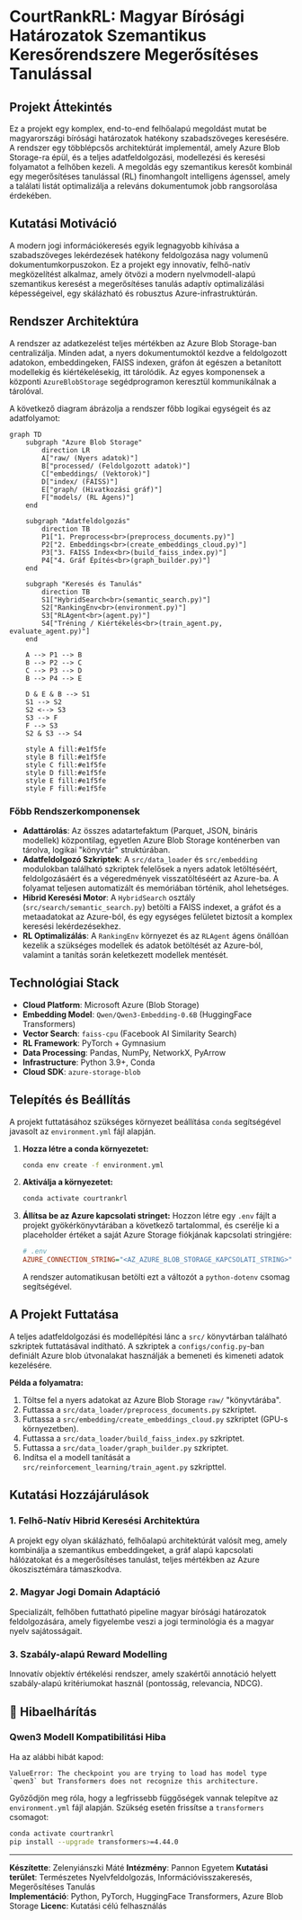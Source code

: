 # CourtRankRL: Magyar Bírósági Határozatok Szemantikus Keresőrendszere Megerősítéses Tanulással

## Projekt Áttekintés

Ez a projekt egy komplex, end-to-end felhőalapú megoldást mutat be magyarországi bírósági határozatok hatékony szabadszöveges keresésére. A rendszer egy többlépcsős architektúrát implementál, amely Azure Blob Storage-ra épül, és a teljes adatfeldolgozási, modellezési és keresési folyamatot a felhőben kezeli. A megoldás egy szemantikus keresőt kombinál egy megerősítéses tanulással (RL) finomhangolt intelligens ágenssel, amely a találati listát optimalizálja a releváns dokumentumok jobb rangsorolása érdekében.

## Kutatási Motiváció

A modern jogi információkeresés egyik legnagyobb kihívása a szabadszöveges lekérdezések hatékony feldolgozása nagy volumenű dokumentumkorpuszokon. Ez a projekt egy innovatív, felhő-natív megközelítést alkalmaz, amely ötvözi a modern nyelvmodell-alapú szemantikus keresést a megerősítéses tanulás adaptív optimalizálási képességeivel, egy skálázható és robusztus Azure-infrastruktúrán.

## Rendszer Architektúra

A rendszer az adatkezelést teljes mértékben az Azure Blob Storage-ban centralizálja. Minden adat, a nyers dokumentumoktól kezdve a feldolgozott adatokon, embeddingeken, FAISS indexen, gráfon át egészen a betanított modellekig és kiértékelésekig, itt tárolódik. Az egyes komponensek a központi `AzureBlobStorage` segédprogramon keresztül kommunikálnak a tárolóval.

A következő diagram ábrázolja a rendszer főbb logikai egységeit és az adatfolyamot:

```mermaid
graph TD
    subgraph "Azure Blob Storage"
        direction LR
        A["raw/ (Nyers adatok)"]
        B["processed/ (Feldolgozott adatok)"]
        C["embeddings/ (Vektorok)"]
        D["index/ (FAISS)"]
        E["graph/ (Hivatkozási gráf)"]
        F["models/ (RL Ágens)"]
    end

    subgraph "Adatfeldolgozás"
        direction TB
        P1["1. Preprocess<br>(preprocess_documents.py)"]
        P2["2. Embeddings<br>(create_embeddings_cloud.py)"]
        P3["3. FAISS Index<br>(build_faiss_index.py)"]
        P4["4. Gráf Építés<br>(graph_builder.py)"]
    end

    subgraph "Keresés és Tanulás"
        direction TB
        S1["HybridSearch<br>(semantic_search.py)"]
        S2["RankingEnv<br>(environment.py)"]
        S3["RLAgent<br>(agent.py)"]
        S4["Tréning / Kiértékelés<br>(train_agent.py, evaluate_agent.py)"]
    end
    
    A --> P1 --> B
    B --> P2 --> C
    C --> P3 --> D
    B --> P4 --> E
    
    D & E & B --> S1
    S1 --> S2
    S2 <--> S3
    S3 --> F
    F --> S3
    S2 & S3 --> S4

    style A fill:#e1f5fe
    style B fill:#e1f5fe
    style C fill:#e1f5fe
    style D fill:#e1f5fe
    style E fill:#e1f5fe
    style F fill:#e1f5fe
```

### Főbb Rendszerkomponensek

- **Adattárolás**: Az összes adatartefaktum (Parquet, JSON, bináris modellek) központilag, egyetlen Azure Blob Storage konténerben van tárolva, logikai "könyvtár" struktúrában.
- **Adatfeldolgozó Szkriptek**: A `src/data_loader` és `src/embedding` modulokban található szkriptek felelősek a nyers adatok letöltéséért, feldolgozásáért és a végeredmények visszatöltéséért az Azure-ba. A folyamat teljesen automatizált és memóriában történik, ahol lehetséges.
- **Hibrid Keresési Motor**: A `HybridSearch` osztály (`src/search/semantic_search.py`) betölti a FAISS indexet, a gráfot és a metaadatokat az Azure-ból, és egy egységes felületet biztosít a komplex keresési lekérdezésekhez.
- **RL Optimalizálás**: A `RankingEnv` környezet és az `RLAgent` ágens önállóan kezelik a szükséges modellek és adatok betöltését az Azure-ból, valamint a tanítás során keletkezett modellek mentését.

## Technológiai Stack

- **Cloud Platform**: Microsoft Azure (Blob Storage)
- **Embedding Model**: `Qwen/Qwen3-Embedding-0.6B` (HuggingFace Transformers)
- **Vector Search**: `faiss-cpu` (Facebook AI Similarity Search)
- **RL Framework**: PyTorch + Gymnasium
- **Data Processing**: Pandas, NumPy, NetworkX, PyArrow
- **Infrastructure**: Python 3.9+, Conda
- **Cloud SDK**: `azure-storage-blob`

## Telepítés és Beállítás

A projekt futtatásához szükséges környezet beállítása `conda` segítségével javasolt az `environment.yml` fájl alapján.

1.  **Hozza létre a conda környezetet:**
    ```bash
    conda env create -f environment.yml
    ```

2.  **Aktiválja a környezetet:**
    ```bash
    conda activate courtrankrl
    ```

3.  **Állítsa be az Azure kapcsolati stringet:**
    Hozzon létre egy `.env` fájlt a projekt gyökérkönyvtárában a következő tartalommal, és cserélje ki a placeholder értéket a saját Azure Storage fiókjának kapcsolati stringjére:

    ```ini
    # .env
    AZURE_CONNECTION_STRING="<AZ_AZURE_BLOB_STORAGE_KAPCSOLATI_STRING>"
    ```
    A rendszer automatikusan betölti ezt a változót a `python-dotenv` csomag segítségével.

## A Projekt Futtatása

A teljes adatfeldolgozási és modellépítési lánc a `src/` könyvtárban található szkriptek futtatásával indítható. A szkriptek a `configs/config.py`-ban definiált Azure blob útvonalakat használják a bemeneti és kimeneti adatok kezelésére.

**Példa a folyamatra:**
1.  Töltse fel a nyers adatokat az Azure Blob Storage `raw/` "könyvtárába".
2.  Futtassa a `src/data_loader/preprocess_documents.py` szkriptet.
3.  Futtassa a `src/embedding/create_embeddings_cloud.py` szkriptet (GPU-s környezetben).
4.  Futtassa a `src/data_loader/build_faiss_index.py` szkriptet.
5.  Futtassa a `src/data_loader/graph_builder.py` szkriptet.
6.  Indítsa el a modell tanítását a `src/reinforcement_learning/train_agent.py` szkripttel.

## Kutatási Hozzájárulások

### 1. Felhő-Natív Hibrid Keresési Architektúra
A projekt egy olyan skálázható, felhőalapú architektúrát valósít meg, amely kombinálja a szemantikus embeddingeket, a gráf alapú kapcsolati hálózatokat és a megerősítéses tanulást, teljes mértékben az Azure ökoszisztémára támaszkodva.

### 2. Magyar Jogi Domain Adaptáció
Specializált, felhőben futtatható pipeline magyar bírósági határozatok feldolgozására, amely figyelembe veszi a jogi terminológia és a magyar nyelv sajátosságait.

### 3. Szabály-alapú Reward Modelling
Innovatív objektív értékelési rendszer, amely szakértői annotáció helyett szabály-alapú kritériumokat használ (pontosság, relevancia, NDCG).

## 🔧 Hibaelhárítás

### Qwen3 Modell Kompatibilitási Hiba

Ha az alábbi hibát kapod:
```
ValueError: The checkpoint you are trying to load has model type `qwen3` but Transformers does not recognize this architecture.
```
Győződjön meg róla, hogy a legfrissebb függőségek vannak telepítve az `environment.yml` fájl alapján. Szükség esetén frissítse a `transformers` csomagot:
```bash
conda activate courtrankrl
pip install --upgrade transformers>=4.44.0
```

---

**Készítette**: Zelenyiánszki Máté
**Intézmény**: Pannon Egyetem 
**Kutatási terület**: Természetes Nyelvfeldolgozás, Információvisszakeresés, Megerősítéses Tanulás  
**Implementáció**: Python, PyTorch, HuggingFace Transformers, Azure Blob Storage
**Licenc**: Kutatási célú felhasználás